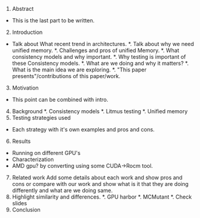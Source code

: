 1. Abstract
  * This is the last part to be written.
2. Introduction
  * Talk about What recent trend in architectures.
  *. Talk about why we need unified memory.
  *. Challenges and pros of unified Memory.
  *. What consistency models and why important.
  *. Why testing is important of these Consistency models.
  *. What are we doing and why it matters?
  *. What is the main idea we are exploring.
  *. "This paper presents"/contributions of this paper/work.
3. Motivation
  * This point can be combined with intro.
4. Background
  *. Consistency models
  *. Litmus testing
  *. Unified memory
5. Testing strategies used
  * Each strategy with it's own examples and pros and cons.
6. Results
  * Running on different GPU's
  * Characterization
  * AMD gpu? by converting using some CUDA->Rocm tool.
7. Related work
   Add some details about each work and show pros and cons or compare with our work and show what is it that they are doing differently and what are we doing same.
8. Highlight similarity and differences.
  *. GPU harbor
  *. MCMutant
  *. Check slides 
9. Conclusion
